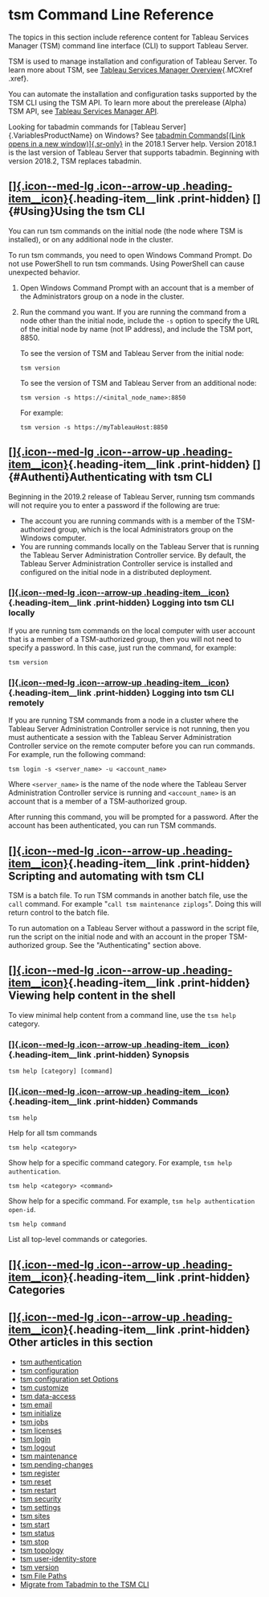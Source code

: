 

tsm Command Line Reference
==========================
The topics in this section include reference content for Tableau
Services Manager (TSM) command line interface (CLI) to support Tableau
Server.

TSM is used to manage installation and configuration of Tableau Server.
To learn more about TSM, see [Tableau Services Manager
Overview](https://help.tableau.com/current/server/en-us/tsm_overview.htm){.MCXref
.xref}.

You can automate the installation and configuration tasks supported by
the TSM CLI using the TSM API. To learn more about the prerelease
(Alpha) TSM API, see [Tableau Services Manager
API](https://help.tableau.com/v0.0/api/tsm_api/en-us/index.html).

Looking for tabadmin commands for [Tableau
Server]{.VariablesProductName} on Windows? See [tabadmin Commands[(Link
opens in a new
window)]{.sr-only}](https://help.tableau.com/v2018.1/server/en-us/tabadmin_cmd.htm "Opens topic in a new browser tab")
in the 2018.1 Server help. Version 2018.1 is the last version of Tableau
Server that supports tabadmin. Beginning with version 2018.2,
TSM replaces tabadmin.

<div>

<div>

[[]{.icon--med-lg .icon--arrow-up .heading-item__icon}](https://help.tableau.com/current/server/en-us/tsm.htm#){.heading-item__link .print-hidden} []{#Using}Using the tsm CLI
------------------------------------------------------------------------------------------------------------------------------------------------------------------------------

</div>

You can run tsm commands on the initial node (the node where TSM is
installed), or on any additional node in the cluster.

To run tsm commands, you need to open Windows Command Prompt. Do not use
PowerShell to run tsm commands. Using PowerShell can cause unexpected
behavior.

1.  Open Windows Command Prompt with an account that is a member of the
    Administrators group on a node in the cluster.

2.  Run the command you want. If you are running the command from a node
    other than the initial node, include the `-s` option to specify the
    URL of the initial node by name (not IP address), and include the
    TSM port, 8850.

    To see the version of TSM and Tableau Server from the initial node:

    `tsm version`

    To see the version of TSM and Tableau Server from an additional
    node:

    `tsm version -s https://<inital_node_name>:8850`

    For example:

    `tsm version -s https://myTableauHost:8850`

</div>

<div>

[[]{.icon--med-lg .icon--arrow-up .heading-item__icon}](https://help.tableau.com/current/server/en-us/tsm.htm#){.heading-item__link .print-hidden} []{#Authenti}Authenticating with tsm CLI
-------------------------------------------------------------------------------------------------------------------------------------------------------------------------------------------

</div>

Beginning in the 2019.2 release of Tableau Server, running tsm commands
will not require you to enter a password if the following are true:

-   The account you are running commands with is a member of the
    TSM-authorized group, which is the local Administrators group on the
    Windows computer.
-   You are running commands locally on the Tableau Server that is
    running the Tableau Server Administration Controller service. By
    default, the Tableau Server Administration Controller service is
    installed and configured on the initial node in a distributed
    deployment.

<div>

### [[]{.icon--med-lg .icon--arrow-up .heading-item__icon}](https://help.tableau.com/current/server/en-us/tsm.htm#){.heading-item__link .print-hidden} Logging into tsm CLI locally

</div>

If you are running tsm commands on the local computer with user account
that is a member of a TSM-authorized group, then you will not need to
specify a password. In this case, just run the command, for example:

`tsm version`

<div>

### [[]{.icon--med-lg .icon--arrow-up .heading-item__icon}](https://help.tableau.com/current/server/en-us/tsm.htm#){.heading-item__link .print-hidden} Logging into tsm CLI remotely

</div>

If you are running TSM commands from a node in a cluster where the
Tableau Server Administration Controller service is not running, then
you must authenticate a session with the Tableau Server Administration
Controller service on the remote computer before you can run commands.
For example, run the following command:

`tsm login -s <server_name> -u <account_name>`

Where `<server_name>` is the name of the node where the Tableau Server
Administration Controller service is running and `<account_name>` is an
account that is a member of a TSM-authorized group.

After running this command, you will be prompted for a password. After
the account has been authenticated, you can run TSM commands.

<div>

[[]{.icon--med-lg .icon--arrow-up .heading-item__icon}](https://help.tableau.com/current/server/en-us/tsm.htm#){.heading-item__link .print-hidden} Scripting and automating with tsm CLI
----------------------------------------------------------------------------------------------------------------------------------------------------------------------------------------

</div>

TSM is a batch file. To run TSM commands in another batch file, use the
`call` command. For example \"`call tsm maintenance ziplogs`\". Doing
this will return control to the batch file.

To run automation on a Tableau Server without a password in the script
file, run the script on the initial node and with an account in the
proper TSM-authorized group. See the \"Authenticating\" section above.

<div>

[[]{.icon--med-lg .icon--arrow-up .heading-item__icon}](https://help.tableau.com/current/server/en-us/tsm.htm#){.heading-item__link .print-hidden} Viewing help content in the shell
------------------------------------------------------------------------------------------------------------------------------------------------------------------------------------

</div>

To view minimal help content from a command line, use the `tsm help`
category.

<div>

### [[]{.icon--med-lg .icon--arrow-up .heading-item__icon}](https://help.tableau.com/current/server/en-us/tsm.htm#){.heading-item__link .print-hidden} Synopsis

</div>

`tsm help [category] [command]`

<div>

### [[]{.icon--med-lg .icon--arrow-up .heading-item__icon}](https://help.tableau.com/current/server/en-us/tsm.htm#){.heading-item__link .print-hidden} Commands

</div>

`tsm help`

Help for all tsm commands

`tsm help <category>`

Show help for a specific command category. For example,
`tsm help authentication`.

`tsm help <category> <command>`

Show help for a specific command. For example,
`tsm help authentication open-id`.

`tsm help command`

List all top-level commands or categories.

<div>

[[]{.icon--med-lg .icon--arrow-up .heading-item__icon}](https://help.tableau.com/current/server/en-us/tsm.htm#){.heading-item__link .print-hidden} Categories
-------------------------------------------------------------------------------------------------------------------------------------------------------------

</div>

<div>

<div>

[[]{.icon--med-lg .icon--arrow-up .heading-item__icon}](https://help.tableau.com/current/server/en-us/tsm.htm#){.heading-item__link .print-hidden} Other articles in this section
---------------------------------------------------------------------------------------------------------------------------------------------------------------------------------

</div>

-   [tsm
    authentication](https://help.tableau.com/current/server/en-us/cli_authentication_tsm.htm)
-   [tsm
    configuration](https://help.tableau.com/current/server/en-us/cli_configuration_tsm.htm)
-   [tsm configuration set
    Options](https://help.tableau.com/current/server/en-us/cli_configuration-set_tsm.htm)
-   [tsm
    customize](https://help.tableau.com/current/server/en-us/cli_customize.htm)
-   [tsm
    data-access](https://help.tableau.com/current/server/en-us/cli_data-access.htm)
-   [tsm
    email](https://help.tableau.com/current/server/en-us/cli_email.htm)
-   [tsm
    initialize](https://help.tableau.com/current/server/en-us/cli_initialize_tsm.htm)
-   [tsm
    jobs](https://help.tableau.com/current/server/en-us/cli_jobs_tsm.htm)
-   [tsm
    licenses](https://help.tableau.com/current/server/en-us/cli_licenses_tsm.htm)
-   [tsm
    login](https://help.tableau.com/current/server/en-us/cli_login.htm)
-   [tsm
    logout](https://help.tableau.com/current/server/en-us/cli_logout.htm)
-   [tsm
    maintenance](https://help.tableau.com/current/server/en-us/cli_maintenance_tsm.htm)
-   [tsm
    pending-changes](https://help.tableau.com/current/server/en-us/cli_pending-changes.htm)
-   [tsm
    register](https://help.tableau.com/current/server/en-us/cli_register_tsm.htm)
-   [tsm
    reset](https://help.tableau.com/current/server/en-us/cli_reset_tsm.htm)
-   [tsm
    restart](https://help.tableau.com/current/server/en-us/cli_restart_tsm.htm)
-   [tsm
    security](https://help.tableau.com/current/server/en-us/cli_security_tsm.htm)
-   [tsm
    settings](https://help.tableau.com/current/server/en-us/cli_settings_tsm.htm)
-   [tsm
    sites](https://help.tableau.com/current/server/en-us/cli_sites_tsm.htm)
-   [tsm
    start](https://help.tableau.com/current/server/en-us/cli_start_tsm.htm)
-   [tsm
    status](https://help.tableau.com/current/server/en-us/cli_status_tsm.htm)
-   [tsm
    stop](https://help.tableau.com/current/server/en-us/cli_stop_tsm.htm)
-   [tsm
    topology](https://help.tableau.com/current/server/en-us/cli_topology_tsm.htm)
-   [tsm
    user-identity-store](https://help.tableau.com/current/server/en-us/cli_user-identity_tsm.htm)
-   [tsm
    version](https://help.tableau.com/current/server/en-us/cli_version_tsm.htm)
-   [tsm File
    Paths](https://help.tableau.com/current/server/en-us/cli_default_filepaths_tsm.htm)
-   [Migrate from Tabadmin to the TSM
    CLI](https://help.tableau.com/current/server/en-us/tabadmin_to_tsm_cli.htm)

